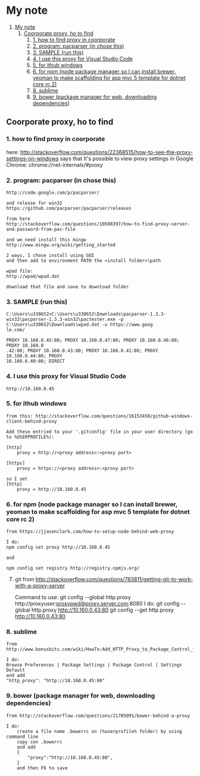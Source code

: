 <a id="markdown-my-note" name="my-note"></a>
# My note

<!-- TOC insertAnchor:true orderedList:true -->

1. [My note](#my-note)
    1. [Coorporate proxy, ho to find](#coorporate-proxy-ho-to-find)
        1. [1. how to find proxy in coorporate](#1-how-to-find-proxy-in-coorporate)
        2. [2. program: pacparser (in chose this)](#2-program-pacparser-in-chose-this)
        3. [3. SAMPLE (run this)](#3-sample-run-this)
        4. [4. I use this proxy for Visual Studio Code](#4-i-use-this-proxy-for-visual-studio-code)
        5. [5. for ithub windows](#5-for-ithub-windows)
        6. [6. for npm (node package manager so I can install brewer, yeoman to make scaffolding for asp mvc 5 template for dotnet core rc 2)](#6-for-npm-node-package-manager-so-i-can-install-brewer-yeoman-to-make-scaffolding-for-asp-mvc-5-template-for-dotnet-core-rc-2)
        7. [8. sublime](#8-sublime)
        8. [9. bower (package manager for web, downloading dependencies)](#9-bower-package-manager-for-web-downloading-dependencies)

<!-- /TOC -->

<a id="markdown-coorporate-proxy-ho-to-find" name="coorporate-proxy-ho-to-find"></a>
## Coorporate proxy, ho to find 

<a id="markdown-1-how-to-find-proxy-in-coorporate" name="1-how-to-find-proxy-in-coorporate"></a>
### 1. how to find proxy in coorporate
   here:
	http://stackoverflow.com/questions/22368515/how-to-see-the-proxy-settings-on-windows
	says that 
	It's possible to view proxy settings in Google Chrome: chrome://net-internals/#proxy

<a id="markdown-2-program-pacparser-in-chose-this" name="2-program-pacparser-in-chose-this"></a>
### 2. program: pacparser (in chose this)
	http://code.google.com/p/pacparser/

	and release for win32
	https://github.com/pacparser/pacparser/releases

	from here
	http://stackoverflow.com/questions/10508397/how-to-find-proxy-server-and-password-from-pac-file

	and we need install this mingw
	http://www.mingw.org/wiki/getting_started

	2 ways, I chose install using GUI
	and then add to environment PATH the <install folder>\path

	wpad file:
	http://wpad/wpad.dat

	download that file and save to download folder

<a id="markdown-3-sample-run-this" name="3-sample-run-this"></a>
### 3. SAMPLE (run this)

	C:\Users\u330652>C:\Users\u330652\Downloads\pacparser-1.3.3-win32\pacparser-1.3.3-win32\pactester.exe -p C:\Users\u330652\Downloads\wpad.dat -u https://www.goog
	le.com/

	PROXY 10.160.0.45:80; PROXY 10.160.0.47:80; PROXY 10.160.0.46:80; PROXY 10.160.0
	.42:80; PROXY 10.160.0.43:80; PROXY 10.160.0.41:80; PROXY 10.160.0.44:80; PROXY
	10.160.0.40:80; DIRECT


<a id="markdown-4-i-use-this-proxy-for-visual-studio-code" name="4-i-use-this-proxy-for-visual-studio-code"></a>
### 4. I use this proxy for Visual Studio Code
	http://10.160.0.45

<a id="markdown-5-for-ithub-windows" name="5-for-ithub-windows"></a>
### 5. for ithub windows
    from this: http://stackoverflow.com/questions/16153450/github-windows-client-behind-proxy

	Add these entried to your '.gitconfig' file in your user directory (go to %USERPROFILE%):

	[http]
	    proxy = http://<proxy address>:<proxy port>

	[https]
	    proxy = https://<proxy address>:<proxy port>

	so I set 	
	[http]
	    proxy = http://10.160.0.45

<a id="markdown-6-for-npm-node-package-manager-so-i-can-install-brewer-yeoman-to-make-scaffolding-for-asp-mvc-5-template-for-dotnet-core-rc-2" name="6-for-npm-node-package-manager-so-i-can-install-brewer-yeoman-to-make-scaffolding-for-asp-mvc-5-template-for-dotnet-core-rc-2"></a>
### 6. for npm (node package manager so I can install brewer, yeoman to make scaffolding for asp mvc 5 template for dotnet core rc 2)
    from https://jjasonclark.com/how-to-setup-node-behind-web-proxy

	I do: 
	npm config set proxy http://10.160.0.45

	and

	npm config set registry http://registry.npmjs.org/

7. git 
	from http://stackoverflow.com/questions/783811/getting-git-to-work-with-a-proxy-server

	Command to use:
		git config --global http.proxy http://proxyuser:proxypwd@proxy.server.com:8080
	I do:
	git config --global http.proxy http://10.160.0.43:80
	git config --get http.proxy http://10.160.0.43:80

<a id="markdown-8-sublime" name="8-sublime"></a>
### 8. sublime	
	from http://www.bonusbits.com/wiki/HowTo:Add_HTTP_Proxy_to_Package_Control_for_Sublime_Text

	I do:
	Browse Preferences | Package Settings | Package Control | Settings Default
	and add
	"http_proxy": "http://10.160.0.45:80"

<a id="markdown-9-bower-package-manager-for-web-downloading-dependencies" name="9-bower-package-manager-for-web-downloading-dependencies"></a>
### 9. bower (package manager for web, downloading dependencies)
	from http://stackoverflow.com/questions/21705091/bower-behind-a-proxy

	I do:
		create a file name .bowerrc on (%userprofile% folder) by using command line
		copy con .bowerrc
		and add 
		{
    		"proxy":"http://10.160.0.45:80",    		
		}
		and then F6 to save

		
